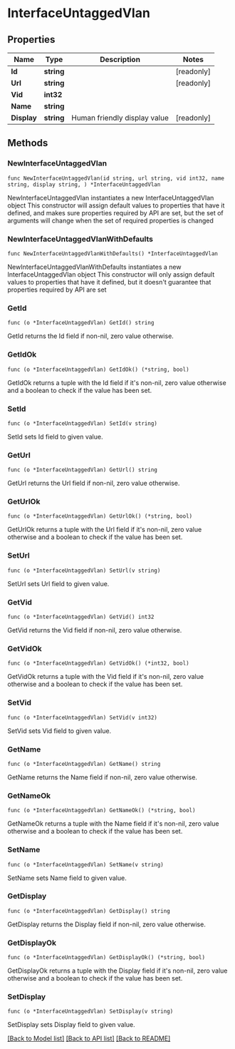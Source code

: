 # InterfaceUntaggedVlan

## Properties

Name | Type | Description | Notes
------------ | ------------- | ------------- | -------------
**Id** | **string** |  | [readonly] 
**Url** | **string** |  | [readonly] 
**Vid** | **int32** |  | 
**Name** | **string** |  | 
**Display** | **string** | Human friendly display value | [readonly] 

## Methods

### NewInterfaceUntaggedVlan

`func NewInterfaceUntaggedVlan(id string, url string, vid int32, name string, display string, ) *InterfaceUntaggedVlan`

NewInterfaceUntaggedVlan instantiates a new InterfaceUntaggedVlan object
This constructor will assign default values to properties that have it defined,
and makes sure properties required by API are set, but the set of arguments
will change when the set of required properties is changed

### NewInterfaceUntaggedVlanWithDefaults

`func NewInterfaceUntaggedVlanWithDefaults() *InterfaceUntaggedVlan`

NewInterfaceUntaggedVlanWithDefaults instantiates a new InterfaceUntaggedVlan object
This constructor will only assign default values to properties that have it defined,
but it doesn't guarantee that properties required by API are set

### GetId

`func (o *InterfaceUntaggedVlan) GetId() string`

GetId returns the Id field if non-nil, zero value otherwise.

### GetIdOk

`func (o *InterfaceUntaggedVlan) GetIdOk() (*string, bool)`

GetIdOk returns a tuple with the Id field if it's non-nil, zero value otherwise
and a boolean to check if the value has been set.

### SetId

`func (o *InterfaceUntaggedVlan) SetId(v string)`

SetId sets Id field to given value.


### GetUrl

`func (o *InterfaceUntaggedVlan) GetUrl() string`

GetUrl returns the Url field if non-nil, zero value otherwise.

### GetUrlOk

`func (o *InterfaceUntaggedVlan) GetUrlOk() (*string, bool)`

GetUrlOk returns a tuple with the Url field if it's non-nil, zero value otherwise
and a boolean to check if the value has been set.

### SetUrl

`func (o *InterfaceUntaggedVlan) SetUrl(v string)`

SetUrl sets Url field to given value.


### GetVid

`func (o *InterfaceUntaggedVlan) GetVid() int32`

GetVid returns the Vid field if non-nil, zero value otherwise.

### GetVidOk

`func (o *InterfaceUntaggedVlan) GetVidOk() (*int32, bool)`

GetVidOk returns a tuple with the Vid field if it's non-nil, zero value otherwise
and a boolean to check if the value has been set.

### SetVid

`func (o *InterfaceUntaggedVlan) SetVid(v int32)`

SetVid sets Vid field to given value.


### GetName

`func (o *InterfaceUntaggedVlan) GetName() string`

GetName returns the Name field if non-nil, zero value otherwise.

### GetNameOk

`func (o *InterfaceUntaggedVlan) GetNameOk() (*string, bool)`

GetNameOk returns a tuple with the Name field if it's non-nil, zero value otherwise
and a boolean to check if the value has been set.

### SetName

`func (o *InterfaceUntaggedVlan) SetName(v string)`

SetName sets Name field to given value.


### GetDisplay

`func (o *InterfaceUntaggedVlan) GetDisplay() string`

GetDisplay returns the Display field if non-nil, zero value otherwise.

### GetDisplayOk

`func (o *InterfaceUntaggedVlan) GetDisplayOk() (*string, bool)`

GetDisplayOk returns a tuple with the Display field if it's non-nil, zero value otherwise
and a boolean to check if the value has been set.

### SetDisplay

`func (o *InterfaceUntaggedVlan) SetDisplay(v string)`

SetDisplay sets Display field to given value.



[[Back to Model list]](../README.md#documentation-for-models) [[Back to API list]](../README.md#documentation-for-api-endpoints) [[Back to README]](../README.md)


